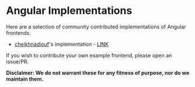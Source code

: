 # Angular Implementations

Here are a selection of community contributed implementations of Angular frontends.

- [cheikhnadiouf](https://github.com/cheikhnadiouf)'s implementation - [LINK](https://github.com/cheikhnadiouf/PixelStreamingInfrastructure/tree/AngularImplementations/Frontend/implementations/angular)

If you wish to contribute your own example frontend, please open an issue/PR.

**Disclaimer: We do not warrant these for any fitness of purpose, nor do we maintain them.**
